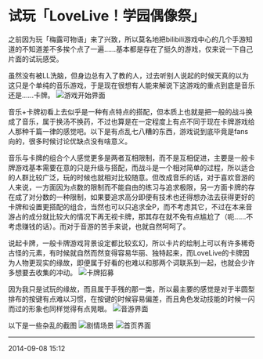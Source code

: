 # 试玩「LoveLive！学园偶像祭」

之前因为玩「梅露可物语」来了兴致，所以莫名地把bilibili游戏中心的几个手游知道的不知道差不多挨个点了一遍……基本都是存在了挺久的游戏，仅来说一下自己片面的试玩感受。

虽然没有被LL洗脑，但身边总有入了教的人，过去听别人说起的时候天真的以为这只是个单纯的音乐游戏，于是现在很想有人能来解说下这游戏的重点到底是音乐还是……卡牌。
![游戏开始界面][01]

音乐+卡牌初看上去似乎是一种有点特点的搭配，但本质上也就是把一般的战斗换成了音乐，属于换汤不换药，不过也算是在一定程度上有点不同于现在卡牌游戏给人那种千篇一律的感觉吧。以下是有点乱七八糟的东西，游戏说到底毕竟是fans向的，很多时候讨论优缺点没有啥意义。

音乐与卡牌的组合个人感觉更多是两者互相限制，而不是互相促进，主要是一般卡牌游戏基本需要在意的只是升级与搭配，而战斗是一个相对简单的过程，所以适合的人群比较广泛，玩的时候也就相对比较随意。但改成音乐的话，对于喜欢音游的人来说，一方面因为点数的限制而不能自由的练习与追求极限，另一方面卡牌的存在成了对分数的一种限制，如果要追求高分即便有技术也还得想办法去获得更好的卡牌和设置更搭配的组合，当然也可以只追求全P，而不考虑其它，不过在本来音游占的成分就比较大的情况下再无视卡牌，那其存在就不免有点尴尬了（呃……不考虑赚钱的话）。而对于音游的苦手来说，也就自然呵呵了。

说起卡牌，一般卡牌游戏背景设定都比较玄幻，所以卡片的绘制上可以有许多稀奇古怪的元素，有时候就自然而然变得容易华丽、独特起来，而LoveLive的卡牌因为人物更现实的缘故，即便属于好看的也难以和那两个词联系到一起，也就会少许多想要去收集的冲动。
![卡牌招募][02]

因为我只是试玩的缘故，而且属于手残的那一类，所以最主要的感觉是对于半圆型排布的按键有点难以习惯，在按键的时候容易偏差，而且角色发动技能的时候一闪而过的形象也同样觉得有点晃眼。
![音游界面][03]

以下是一些杂乱的截图
![剧情场景][04]
![首页界面][05]

  [01]: http://tennsinn.github.io/img/blog/01/35-01.jpg
  [02]: http://tennsinn.github.io/img/blog/01/35-02.jpg
  [03]: http://tennsinn.github.io/img/blog/01/35-03.jpg
  [04]: http://tennsinn.github.io/img/blog/01/35-04.jpg
  [05]: http://tennsinn.github.io/img/blog/01/35-05.jpg

----------

2014-09-08 15:12